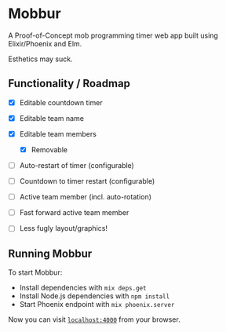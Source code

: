# Mobbur

A Proof-of-Concept mob programming timer web app built using Elixir/Phoenix and Elm.

Esthetics may suck.

## Functionality / Roadmap

- [x] Editable countdown timer
- [x] Editable team name
- [x] Editable team members
  - [x] Removable
- [ ] Auto-restart of timer (configurable)
- [ ] Countdown to timer restart (configurable)
- [ ] Active team member (incl. auto-rotation)
- [ ] Fast forward active team member
- [ ] Less fugly layout/graphics!


## Running Mobbur

To start Mobbur:

  * Install dependencies with `mix deps.get`
  * Install Node.js dependencies with `npm install`
  * Start Phoenix endpoint with `mix phoenix.server`

Now you can visit [`localhost:4000`](http://localhost:4000) from your browser.
